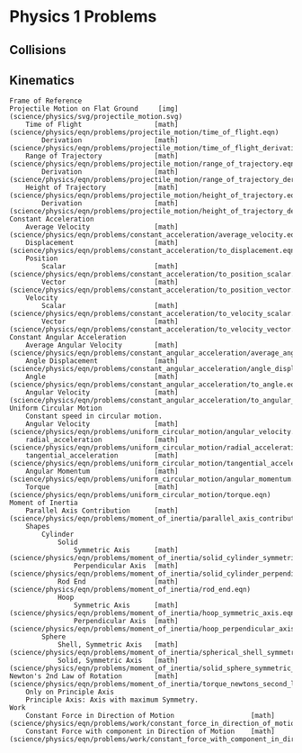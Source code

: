 # Physics 1 Problems

## Collisions

## Kinematics
	Frame of Reference
	Projectile Motion on Flat Ground	 [img](science/physics/svg/projectile_motion.svg)
		Time of Flight					[math](science/physics/eqn/problems/projectile_motion/time_of_flight.eqn)
			Derivation					[math](science/physics/eqn/problems/projectile_motion/time_of_flight_derivation.eqn)
		Range of Trajectory				[math](science/physics/eqn/problems/projectile_motion/range_of_trajectory.eqn)
			Derivation					[math](science/physics/eqn/problems/projectile_motion/range_of_trajectory_derivation.eqn)
		Height of Trajectory			[math](science/physics/eqn/problems/projectile_motion/height_of_trajectory.eqn)
			Derivation					[math](science/physics/eqn/problems/projectile_motion/height_of_trajectory_derivation.eqn)
	Constant Acceleration
		Average Velocity				[math](science/physics/eqn/problems/constant_acceleration/average_velocity.eqn)
		Displacement					[math](science/physics/eqn/problems/constant_acceleration/to_displacement.eqn)
		Position
			Scalar						[math](science/physics/eqn/problems/constant_acceleration/to_position_scalar.eqn)
			Vector						[math](science/physics/eqn/problems/constant_acceleration/to_position_vector.eqn)
		Velocity
			Scalar						[math](science/physics/eqn/problems/constant_acceleration/to_velocity_scalar.eqn)
			Vector						[math](science/physics/eqn/problems/constant_acceleration/to_velocity_vector.eqn)
	Constant Angular Acceleration
		Average Angular Velocity		[math](science/physics/eqn/problems/constant_angular_acceleration/average_angular_velocity.eqn)
		Angle Displacement				[math](science/physics/eqn/problems/constant_angular_acceleration/angle_displacement.eqn)
		Angle							[math](science/physics/eqn/problems/constant_angular_acceleration/to_angle.eqn)
		Angular Velocity				[math](science/physics/eqn/problems/constant_angular_acceleration/to_angular_velocity.eqn)
	Uniform Circular Motion
		Constant speed in circular motion.
		Angular Velocity				[math](science/physics/eqn/problems/uniform_circular_motion/angular_velocity.eqn)
		radial_acceleration				[math](science/physics/eqn/problems/uniform_circular_motion/radial_acceleration.eqn)
		tangential_acceleration			[math](science/physics/eqn/problems/uniform_circular_motion/tangential_acceleration.eqn)
		Angular Momentum				[math](science/physics/eqn/problems/uniform_circular_motion/angular_momentum.eqn)
		Torque							[math](science/physics/eqn/problems/uniform_circular_motion/torque.eqn)
	Moment of Inertia
		Parallel Axis Contribution		[math](science/physics/eqn/problems/moment_of_inertia/parallel_axis_contribution.eqn)
		Shapes
			Cylinder
				Solid
					Symmetric Axis		[math](science/physics/eqn/problems/moment_of_inertia/solid_cylinder_symmetric_axis.eqn)
					Perpendicular Axis	[math](science/physics/eqn/problems/moment_of_inertia/solid_cylinder_perpendicular_axis.eqn)
				Rod End					[math](science/physics/eqn/problems/moment_of_inertia/rod_end.eqn)
				Hoop
					Symmetric Axis		[math](science/physics/eqn/problems/moment_of_inertia/hoop_symmetric_axis.eqn)
					Perpendicular Axis	[math](science/physics/eqn/problems/moment_of_inertia/hoop_perpendicular_axis.eqn)
			Sphere
				Shell, Symmetric Axis	[math](science/physics/eqn/problems/moment_of_inertia/spherical_shell_symmetric_axis.eqn)
				Solid, Symmetric Axis	[math](science/physics/eqn/problems/moment_of_inertia/solid_sphere_symmetric_axis.eqn)
	Newton's 2nd Law of Rotation		[math](science/physics/eqn/problems/moment_of_inertia/torque_newtons_second_law_of_rotation.eqn)
		Only on Principle Axis
		Principle Axis: Axis with maximum Symmetry.
	Work
		Constant Force in Direction of Motion					[math](science/physics/eqn/problems/work/constant_force_in_direction_of_motion.eqn)
		Constant Force with component in Direction of Motion	[math](science/physics/eqn/problems/work/constant_force_with_component_in_direction_of_motion.eqn)
